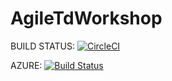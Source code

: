 # AgileTdWorkshop

BUILD STATUS: [![CircleCI](https://circleci.com/gh/MichelAmin47/AgileTdWorkshop.svg?style=svg)](https://circleci.com/gh/MichelAmin47/AgileTdWorkshop)

AZURE: [![Build Status](https://dev.azure.com/MAA-Solutions/Pipeline-Test/_apis/build/status/IAMBakker.AgileTdWorkshop?branchName=master)](https://dev.azure.com/MAA-Solutions/Pipeline-Test/_build/latest?definitionId=1&branchName=master)
